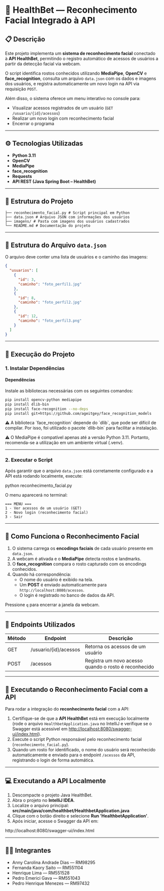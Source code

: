 # 🧠 HealthBet — Reconhecimento Facial Integrado à API

## 📋 Descrição

Este projeto implementa um **sistema de reconhecimento facial** conectado à **API HealthBet**, permitindo o registro automático de acessos de usuários a partir da detecção facial via webcam.  

O script identifica rostos conhecidos utilizando **MediaPipe**, **OpenCV** e **face_recognition**, consulta um arquivo `data.json` com os dados e imagens dos usuários, e registra automaticamente um novo login na API via requisição `POST`.

Além disso, o sistema oferece um menu interativo no console para:
- Visualizar acessos registrados de um usuário (`GET /usuario/{id}/acessos`)
- Realizar um novo login com reconhecimento facial
- Encerrar o programa

---

## ⚙️ Tecnologias Utilizadas

- **Python 3.11**
- **OpenCV**
- **MediaPipe**
- **face_recognition**
- **Requests**
- **API REST (Java Spring Boot – HealthBet)**

---

## 🧩 Estrutura do Projeto
```
├── reconhecimento_facial.py # Script principal em Python
├── data.json # Arquivo JSON com informações dos usuários
├── imagens/ # Pasta com imagens dos usuários cadastrados
└── README.md # Documentação do projeto
```

---

## 📁 Estrutura do Arquivo `data.json`

O arquivo deve conter uma lista de usuários e o caminho das imagens:

```json
{
  "usuarios": [
    {
      "id": 3,
      "caminho": "foto_perfil1.jpg"
    },
    {
      "id": 8,
      "caminho": "foto_perfil2.jpg"
    },
    {
      "id": 12,
      "caminho": "foto_perfil3.png"
    }
  ]
}

```


---

## 🚀 Execução do Projeto

### 1. Instalar Dependências

#### Dependências

Instale as bibliotecas necessárias com os seguintes comandos:

```bash
pip install opencv-python mediapipe
pip install dlib-bin
pip install face-recognition --no-deps
pip install git+https://github.com/ageitgey/face_recognition_models
```

<p> ⚠️ A biblioteca `face_recognition` depende do `dlib`, que pode ser difícil de compilar. Por isso, foi utilizado o pacote `dlib-bin` para facilitar a instalação.  </p>
<p> ⚠️ O MediaPipe é compatível apenas até a versão Python 3.11. Portanto, recomenda-se a utilização em um ambiente virtual (.venv). </p>

---

### 2. Executar o Script

Após garantir que o arquivo `data.json` está corretamente configurado e a API está rodando localmente, execute:

python reconhecimento_facial.py

O menu aparecerá no terminal:

```
=== MENU ===
1 - Ver acessos de um usuário (GET)
2 - Novo login (reconhecimento facial)
3 - Sair
```
---

## 🧠 Como Funciona o Reconhecimento Facial

1. O sistema carrega os **encodings faciais** de cada usuário presente em `data.json`.
2. A webcam é ativada e o **MediaPipe** detecta rostos e landmarks.
3. O **face_recognition** compara o rosto capturado com os encodings conhecidos.
4. Quando há correspondência:
   - O nome do usuário é exibido na tela.
   - Um **POST** é enviado automaticamente para `http://localhost:8080/acessos`.
   - O login é registrado no banco de dados da API.

Pressione `q` para encerrar a janela da webcam.

---

## 🔗 Endpoints Utilizados

| Método | Endpoint | Descrição |
|--------|----------|-----------|
| GET    | /usuario/{id}/acessos | Retorna os acessos de um usuário |
| POST   | /acessos               | Registra um novo acesso quando o rosto é reconhecido |

---

## 🤖 Executando o Reconhecimento Facial com a API

Para rodar a integração do **reconhecimento facial** com a API:

1. Certifique-se de que a **API HealthBet** está em execução localmente (rode o arquivo `HealthbetApplication.java` no IntelliJ e verifique se o Swagger está acessível em [http://localhost:8080/swagger-ui/index.html](http://localhost:8080/swagger-ui/index.html)).
2. Execute o script Python responsável pelo reconhecimento facial (`reconhecimento_facial.py`).
3. Quando um rosto for identificado, o nome do usuário será reconhecido automaticamente e enviado para o endpoint `/acessos` da API, registrando o login de forma automática.

---

## 💻 Executando a API Localmente

1. Descompacte o projeto Java HealthBet.
2. Abra o projeto no **IntelliJ IDEA**.
3. Localize o arquivo principal:
 **src/main/java/com/healthbet/HealthbetApplication.java**
4. Clique com o botão direito e selecione **Run 'HealthbetApplication'**.
5. Após iniciar, acesse o Swagger da API em:

http://localhost:8080/swagger-ui/index.html


---

## 👩‍💻 Integrantes

- Anny Carolina Andrade Dias — RM98295  
- Fernanda Kaory Saito — RM551104  
- Henrique Lima — RM551528  
- Pedro Emerici Gava — RM551043  
- Pedro Henrique Menezes — RM97432
